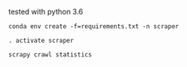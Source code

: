 tested with python 3.6

`conda env create -f=requirements.txt -n scraper`

`. activate scraper`

`scrapy crawl statistics`
